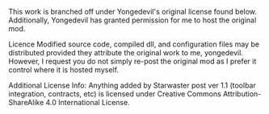 This work is branched off under Yongedevil's original license found below. Additionally, Yongedevil has granted permission for me to host the original mod.

Licence
Modified source code, compiled dll, and configuration files may be distributed provided they attribute the original work to me, yongedevil. However, I request you do not simply re-post the original mod as I prefer it control where it is hosted myself.

Additional License Info:
Anything added by Starwaster post ver 1.1 (toolbar integration, contracts, etc) is licensed under Creative Commons Attribution-ShareAlike 4.0 International License.
